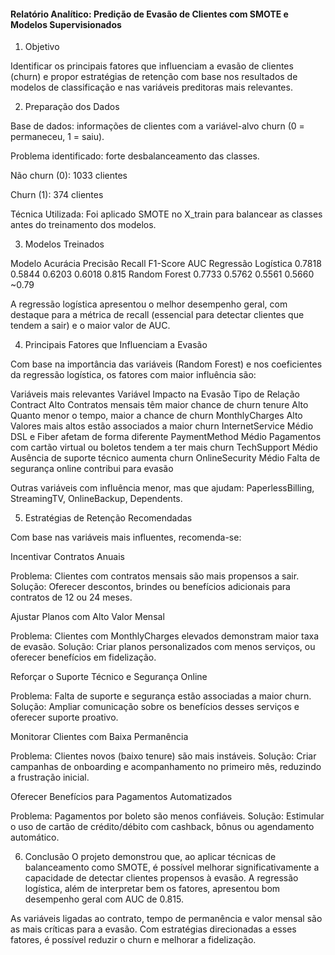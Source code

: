 #### Relatório Analítico: Predição de Evasão de Clientes com SMOTE e Modelos Supervisionados

1. Objetivo

Identificar os principais fatores que influenciam a evasão de clientes (churn) e propor estratégias de retenção com base nos resultados de modelos de classificação e nas variáveis preditoras mais relevantes.

2. Preparação dos Dados

Base de dados: informações de clientes com a variável-alvo churn (0 = permaneceu, 1 = saiu).

Problema identificado: forte desbalanceamento das classes.

Não churn (0): 1033 clientes

Churn (1): 374 clientes

Técnica Utilizada:
Foi aplicado SMOTE no X_train para balancear as classes antes do treinamento dos modelos.

3. Modelos Treinados

Modelo	Acurácia	Precisão	Recall	F1-Score	AUC
Regressão Logística	0.7818	0.5844	0.6203	0.6018	0.815
Random Forest	0.7733	0.5762	0.5561	0.5660	~0.79

A regressão logística apresentou o melhor desempenho geral, com destaque para a métrica de recall (essencial para detectar clientes que tendem a sair) e o maior valor de AUC.

4. Principais Fatores que Influenciam a Evasão

Com base na importância das variáveis (Random Forest) e nos coeficientes da regressão logística, os fatores com maior influência são:

Variáveis mais relevantes
Variável	Impacto na Evasão	Tipo de Relação
Contract	Alto	Contratos mensais têm maior chance de churn
tenure	Alto	Quanto menor o tempo, maior a chance de churn
MonthlyCharges	Alto	Valores mais altos estão associados a maior churn
InternetService	Médio	DSL e Fiber afetam de forma diferente
PaymentMethod	Médio	Pagamentos com cartão virtual ou boletos tendem a ter mais churn
TechSupport	Médio	Ausência de suporte técnico aumenta churn
OnlineSecurity	Médio	Falta de segurança online contribui para evasão

Outras variáveis com influência menor, mas que ajudam: PaperlessBilling, StreamingTV, OnlineBackup, Dependents.

5. Estratégias de Retenção Recomendadas
   
Com base nas variáveis mais influentes, recomenda-se:

Incentivar Contratos Anuais

Problema: Clientes com contratos mensais são mais propensos a sair.
Solução: Oferecer descontos, brindes ou benefícios adicionais para contratos de 12 ou 24 meses.

Ajustar Planos com Alto Valor Mensal

Problema: Clientes com MonthlyCharges elevados demonstram maior taxa de evasão.
Solução: Criar planos personalizados com menos serviços, ou oferecer benefícios em fidelização.

Reforçar o Suporte Técnico e Segurança Online

Problema: Falta de suporte e segurança estão associadas a maior churn.
Solução: Ampliar comunicação sobre os benefícios desses serviços e oferecer suporte proativo.

Monitorar Clientes com Baixa Permanência

Problema: Clientes novos (baixo tenure) são mais instáveis.
Solução: Criar campanhas de onboarding e acompanhamento no primeiro mês, reduzindo a frustração inicial.

Oferecer Benefícios para Pagamentos Automatizados

Problema: Pagamentos por boleto são menos confiáveis.
Solução: Estimular o uso de cartão de crédito/débito com cashback, bônus ou agendamento automático.

6. Conclusão
O projeto demonstrou que, ao aplicar técnicas de balanceamento como SMOTE, é possível melhorar significativamente a capacidade de detectar clientes propensos à evasão. A regressão logística, além de interpretar bem os fatores, apresentou bom desempenho geral com AUC de 0.815.

As variáveis ligadas ao contrato, tempo de permanência e valor mensal são as mais críticas para a evasão. Com estratégias direcionadas a esses fatores, é possível reduzir o churn e melhorar a fidelização.
